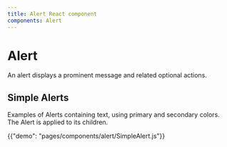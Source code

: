 ```yaml
---
title: Alert React component
components: Alert
---
```


# Alert

<p class="description">An alert displays a prominent message and related optional actions.</p>

## Simple Alerts

Examples of Alerts containing text, using primary and secondary colors. The Alert is applied to its children.

{{"demo": "pages/components/alert/SimpleAlert.js"}}
